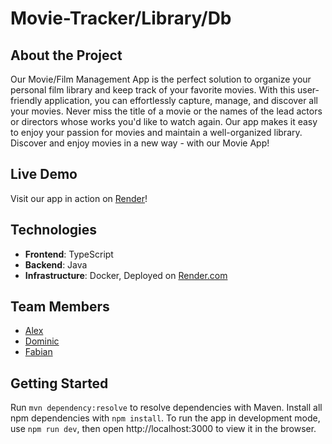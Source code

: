 # Movie-Tracker/Library/Db

## About the Project
Our Movie/Film Management App is the perfect solution to organize your personal film library and keep track of your favorite movies. With this user-friendly application, you can effortlessly capture, manage, and discover all your movies. Never miss the title of a movie or the names of the lead actors or directors whose works you'd like to watch again. Our app makes it easy to enjoy your passion for movies and maintain a well-organized library. Discover and enjoy movies in a new way - with our Movie App!

## Live Demo
Visit our app in action on [Render](https://app-5yds.onrender.com)!

## Technologies
- **Frontend**: TypeScript
- **Backend**: Java
- **Infrastructure**: Docker, Deployed on [Render.com](https://render.com)

## Team Members
- [Alex](https://github.com/Hirnstromwelle)
- [Dominic](https://github.com/makitango)
- [Fabian](https://github.com/FabianMariusLink)

## Getting Started

Run `mvn dependency:resolve` to resolve dependencies with Maven.
Install all npm dependencies with `npm install`.
To run the app in development mode, use `npm run dev`, then open http://localhost:3000 to view it in the browser.